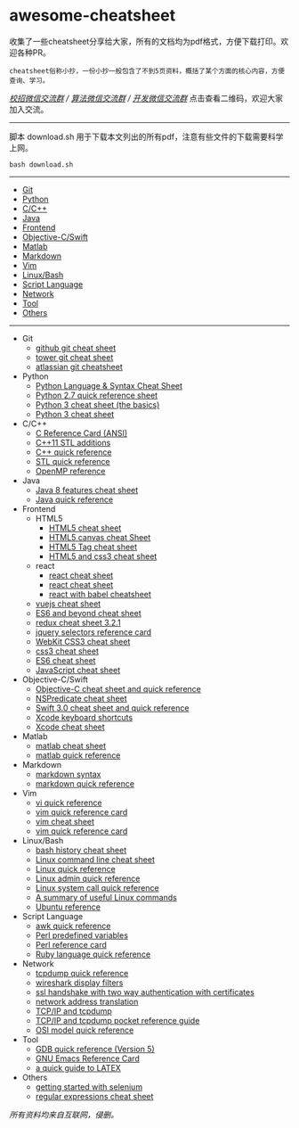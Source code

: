 # awesome-cheatsheet
收集了一些cheatsheet分享给大家，所有的文档均为pdf格式，方便下载打印。欢迎各种PR。

```
cheatsheet俗称小抄，一份小抄一般包含了不到5页资料，概括了某个方面的核心内容，方便查询、学习。
```

*[校招微信交流群](http://initoffer.oss-cn-shanghai.aliyuncs.com/campusHireGroup.jpeg) / [算法微信交流群](http://initoffer.oss-cn-shanghai.aliyuncs.com/algorithmGroup.jpeg) / [开发微信交流群](http://initoffer.oss-cn-shanghai.aliyuncs.com/developGroup.jpeg)* 点击查看二维码，欢迎大家加入交流。

---
脚本 download.sh 用于下载本文列出的所有pdf，注意有些文件的下载需要科学上网。
```
bash download.sh
```

---
+ [Git](#git)
+ [Python](#python)
+ [C/C++](#c/cpp)
+ [Java](#java)
+ [Frontend](#frontend)
+ [Objective-C/Swift](#oc/swift)
+ [Matlab](#matlab)
+ [Markdown](#markdown)
+ [Vim](#vim)
+ [Linux/Bash](#linux/bash)
+ [Script Language](#script-language)
+ [Network](#network)
+ [Tool](#tool)
+ [Others](#others)

---

* <a name='git'>Git</a>
    * [github git cheat sheet](https://services.github.com/on-demand/downloads/github-git-cheat-sheet.pdf)
    * [tower git cheat sheet](https://solidgeargroup.com/wp-content/uploads/2016/07/tower_cheatsheet_white_EN_0.pdf)
    * [atlassian git cheatsheet](https://wikileaks.org/ciav7p1/cms/files/atlassian_git_cheatsheet.pdf)
* <a name='python'>Python</a>
    * [Python Language & Syntax Cheat Sheet](http://scribestools.readthedocs.io/en/latest/_downloads/python-cheat-sheet-a.pdf)
    * [Python 2.7 quick reference sheet](https://www.di.ens.fr/~zhentao/intropython/Python_qr.pdf)
    * [Python 3 cheat sheet (the basics)](http://4code.dk/wp-content/uploads/2015/02/cheatsheet-python-grok.pdf)
    * [Python 3 cheat sheet](https://perso.limsi.fr/pointal/_media/python:cours:mementopython3-english.pdf)
* <a name='c/cpp'>C/C++</a>
    * [C Reference Card (ANSI)](http://www.digilife.be/quickreferences/qrc/c%20reference%20card%20(ansi)%202.2.pdf)
    * [C++11 STL additions](http://cpprocks.com/files/c++11-stl-cheatsheet.pdf)
    * [C++ quick reference](http://www.pa.msu.edu/~duxbury/courses/phy480/Cpp_refcard.pdf)
    * [STL quick reference](http://www.digilife.be/quickreferences/qrc/stl%20quick%20reference%201.29.pdf)
    * [OpenMP reference](http://www.w3cschool.cn/attachments/apifiles/OpenMP_reference.pdf)
* <a name='java'>Java</a>
    * [Java 8 features cheat sheet](http://naftulinconsulting.com/other/Java_8_features_cheat_sheet.pdf)
    * [Java quick reference](http://www.digilife.be/quickreferences/qrc/java%20quick%20reference.pdf)
* <a name='frontend'>Frontend</a>
    * HTML5
        * [HTML5 cheat sheet](https://websitesetup.org/HTML5-cheat-sheet.pdf)
        * [HTML5 canvas cheat Sheet](https://www.w3cschool.cn/attachments/apifiles/HTML5_Canvas_Cheat_Sheet.pdf)
        * [HTML5 Tag cheat sheet](https://raw.githubusercontent.com/logeshpaul/Frontend-Cheat-Sheets/master/download/HTML5-cheat-sheet.pdf)
        * [HTML5 and css3 cheat sheet](https://milanaryal.com/uploads/20140304-html5-and-css3-cheat-sheet.pdf)
    * react
        * [react cheat sheet](https://ihatetomatoes.net/wp-content/uploads/2017/01/react-cheat-sheet.pdf)
        * [react cheat sheet](http://jamesknelson.com/react-cheatsheet.pdf)
        * [react with babel cheatsheet](http://jamesknelson.com/react-with-babel-cheatsheet.pdf)
    * [vuejs cheat sheet](https://vuejs-tips.github.io/cheatsheet/vuejs-cheatsheet.pdf)
    * [ES6 and beyond cheat sheet](https://toptal-email-assets.s3.amazonaws.com/es6cheatsheet.pdf)
    * [redux cheat sheet 3.2.1](http://files.cnblogs.com/files/meteoric_cry/egghead-redux-cheat-sheet-3-2-1.pdf)
    * [jquery selectors reference card](http://ptecwebdev.com/documents/quick-reference-guides/jquery_selectors_refcard.pdf)
    * [WebKit CSS3 cheat sheet](https://raw.githubusercontent.com/logeshpaul/Frontend-Cheat-Sheets/master/download/webkit-css3-cheat-sheet.pdf)
    * [css3 cheat sheet](https://www.smashingmagazine.com/wp-content/uploads/images/css3-cheat-sheet/css3-cheat-sheet.pdf)
    * [ES6 cheat sheet](https://raw.githubusercontent.com/logeshpaul/Frontend-Cheat-Sheets/master/download/es6-cheat-sheet.pdf)
    * [JavaScript cheat sheet](https://raw.githubusercontent.com/logeshpaul/Frontend-Cheat-Sheets/master/download/javascript-cheat-sheet.pdf)
* <a name='oc/swift'>Objective-C/Swift</a>
    * [Objective-C cheat sheet and quick reference](https://koenig-media.raywenderlich.com/downloads/RW-Objective-C-Cheatsheet-v-1-5.pdf)
    * [NSPredicate cheat sheet](https://realm.io/assets/downloads/NSPredicateCheatsheet.pdf)
    * [Swift 3.0 cheat sheet and quick reference](https://koenig-media.raywenderlich.com/uploads/2014/06/RW-Swift-Cheatsheet-0_7.pdf)
    * [Xcode keyboard shortcuts](https://swifteducation.github.io/assets/pdfs/XcodeKeyboardShortcuts.pdf)
    * [Xcode cheat sheet](http://appletree.or.kr/quick_reference_cards/Apple-Mac-iOS/xcode-cheat-sheet.pdf)
* <a name='matlab'>Matlab</a>
    * [matlab cheat sheet](http://www.econ.ku.dk/pajhede/Cheatsheet.pdf)
    * [matlab quick reference](http://www.cs.cmu.edu/~tom/10601_fall2012/recitations/matlab_quickref.pdf)
* <a name='markdown'>Markdown</a>
    * [markdown syntax](https://guides.github.com/pdfs/markdown-cheatsheet-online.pdf)    
    * [markdown quick reference](http://geog.uoregon.edu/bartlein/courses/geog607/Rmd/MDquick-refcard.pdf)
* <a name='vim'>Vim</a>
    * [vi quick reference](http://www.digilife.be/quickreferences/QRC/vi%20Quick%20Reference.pdf)
    * [vim quick reference card](http://www.digilife.be/quickreferences/qrc/vim%20quick%20reference%20card.pdf)
    * [vim cheat sheet](https://www.cs.cmu.edu/~15131/f16/topics/vim/vim-cheatsheet.pdf)
    * [vim quick reference card](https://www.w3cschool.cn/attachments/apifiles/vimqrc1.pdf)
* <a name='linux/bash'>Linux/Bash</a>
    * [bash history cheat sheet](https://www.w3cschool.cn/attachments/apifiles/bash-history-cheat-sheet.pdf) 
    * [Linux command line cheat sheet](http://www.cheat-sheets.org/saved-copy/davechild_linux-command-line.pdf)
    * [Linux quick reference](http://www.linuxdevcenter.com/excerpt/LinuxPG_quickref/linux.pdf)
    * [Linux admin quick reference](http://www.digilife.be/quickreferences/QRC/LINUX%20Admin%20Quick%20Reference.pdf)
    * [Linux system call quick reference](http://www.digilife.be/quickreferences/qrc/linux%20system%20call%20quick%20reference.pdf)
    * [A summary of useful Linux commands](http://www.digilife.be/quickreferences/QRC/The%20One%20Page%20Linux%20Manual.pdf)
    * [Ubuntu reference](https://www.w3cschool.cn/attachments/apifiles/ubunturef.pdf)
* <a name='script-language'>Script Language</a>
    * [awk quick reference](http://www.cheat-sheets.org/saved-copy/awk_quickref.pdf)
    * [Perl predefined variables](https://www.w3cschool.cn/attachments/apifiles/perl.predefined.variables.pdf)
    * [Perl reference card](https://www.w3cschool.cn/attachments/apifiles/perl_refcard.pdf)
    * [Ruby language quick reference](http://www.w3cschool.cn/attachments/apifiles/Ruby%20Language%20QuickRef.pdf)
* <a name='network'>Network</a>
    * [tcpdump quick reference](http://www.w3cschool.cn/attachments/apifiles/tcpdump.pdf)
    * [wireshark display filters](http://www.w3cschool.cn/attachments/apifiles/Wireshark_Display_Filters.pdf)
    * [ssl handshake with two way authentication with certificates](https://www.w3cschool.cn/attachments/apifiles/Ssl_handshake_with_two_way_authentication_with_certificates-1.pdf)
    * [network address translation](http://packetlife.net/media/library/32/NAT.pdf)
    * [TCP/IP and tcpdump](https://www.sans.org/security-resources/tcpip.pdf)
    * [TCP/IP and tcpdump pocket reference guide](http://www.garykessler.net/library/tcpip_prg_GKA.pdf)
    * [OSI model quick reference](http://www.nichedevelopment.com/pub/osi_quick_ref.pdf)
* <a name='tool'>Tool</a>
    * [GDB quick reference (Version 5)](https://people.eecs.berkeley.edu/~mavam/teaching/cs161-sp11/gdb-refcard.pdf)
    * [GNU Emacs Reference Card](https://www.gnu.org/software/emacs/refcards/pdf/refcard.pdf)
    * [a quick guide to LATEX](https://users.dickinson.edu/~richesod/latex/latexcheatsheet.pdf)
* <a name='others'>Others</a>
    * [getting started with selenium](http://seleniumrecipes.com/sites/default/files/rc067-010d-selenium-1.pdf)
	* [regular expressions cheat sheet](http://web.mit.edu/hackl/www/lab/turkshop/slides/regex-cheatsheet.pdf)

_所有资料均来自互联网，侵删。_
